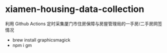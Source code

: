 # xiamen-housing-data-collection

利用 Github Actions 定时采集厦门市住房保障与房屋管理局的一手房/二手房网签情况


- brew install graphicsmagick
- npm i gm